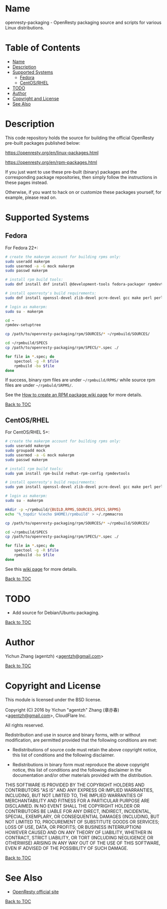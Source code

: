 Name
====

openresty-packaging - OpenResty packaging source and scripts for various Linux distributions.

Table of Contents
=================

* [Name](#name)
* [Description](#description)
* [Supported Systems](#supported-systems)
    * [Fedora](#fedora)
    * [CentOS/RHEL](#centosrhel)
* [TODO](#todo)
* [Author](#author)
* [Copyright and License](#copyright-and-license)
* [See Also](#see-also)

Description
===========

This code repository holds the source for building the official OpenResty pre-built packages published below:

https://openresty.org/en/linux-packages.html

https://openresty.org/en/rpm-packages.html

If you just want to use these pre-built (binary) packages and the corresponding package repositories, then
simply follow the instructions in these pages instead.

Otherwise, if you want to hack on or customize these packages yourself, for example, please read on.

Supported Systems
=================

Fedora
------

For Fedora 22+:

```bash
# create the makerpm account for building rpms only:
sudo useradd makerpm
sudo usermod -a -G mock makerpm
sudo passwd makerpm

# install rpm build tools:
sudo dnf install dnf install @development-tools fedora-packager rpmdevtools

# install openresty's build requirements:
sudo dnf install openssl-devel zlib-devel pcre-devel gcc make perl perl-Data-Dumper

# login as makerpm:
sudo su - makerpm

cd ~
rpmdev-setuptree

cp /path/to/openresty-packaging/rpm/SOURCES/* ~/rpmbuild/SOURCES/

cd ~/rpmbuild/SPECS
cp /path/to/openresty-packaging/rpm/SPECS/*.spec ./

for file in *.spec; do
    spectool -g -R $file
    rpmbuild -ba $file
done
```

If success, binary rpm files are under `~/rpmbuild/RPMS/` while source rpm files are under
`~/rpmbuld/SRPMS/`.

See the [How to create an RPM package wiki page](https://fedoraproject.org/wiki/How_to_create_an_RPM_package) for more details.

[Back to TOC](#table-of-contents)

CentOS/RHEL
-----------

For CentOS/RHEL 5+:

```bash
# create the makerpm account for building rpms only:
sudo useradd makerpm
sudo groupadd mock
sudo usermod -a -G mock makerpm
sudo passwd makerpm

# install rpm build tools:
sudo yum install rpm-build redhat-rpm-config rpmdevtools

# install openresty's build requirements:
sudo yum install openssl-devel zlib-devel pcre-devel gcc make perl perl-Data-Dumper libtool ElectricFence systemtap-sdt-devel valgrind-devel

# login as makerpm:
sudo su - makerpm

mkdir -p ~/rpmbuild/{BUILD,RPMS,SOURCES,SPECS,SRPMS}
echo '%_topdir %(echo $HOME)/rpmbuild' > ~/.rpmmacros

cp /path/to/openresty-packaging/rpm/SOURCES/* ~/rpmbuild/SOURCES/

cd ~/rpmbuild/SPECS
cp /path/to/openresty-packaging/rpm/SPECS/*.spec ./

for file in *.spec; do
    spectool -g -R $file
    rpmbuild -ba $file
done
```

See this [wiki page](https://wiki.centos.org/HowTos/SetupRpmBuildEnvironment) for more details.

[Back to TOC](#table-of-contents)

TODO
====

* Add source for Debian/Ubuntu packaging.

[Back to TOC](#table-of-contents)

Author
======

Yichun Zhang (agentzh) &lt;agentzh@gmail.com&gt;

[Back to TOC](#table-of-contents)

Copyright and License
=====================

This module is licensed under the BSD license.

Copyright (C) 2016 by Yichun "agentzh" Zhang (章亦春) &lt;agentzh@gmail.com&gt;, CloudFlare Inc.

All rights reserved.

Redistribution and use in source and binary forms, with or without modification, are permitted provided that the following conditions are met:

* Redistributions of source code must retain the above copyright notice, this list of conditions and the following disclaimer.

* Redistributions in binary form must reproduce the above copyright notice, this list of conditions and the following disclaimer in the documentation and/or other materials provided with the distribution.

THIS SOFTWARE IS PROVIDED BY THE COPYRIGHT HOLDERS AND CONTRIBUTORS "AS IS" AND ANY EXPRESS OR IMPLIED WARRANTIES, INCLUDING, BUT NOT LIMITED TO, THE IMPLIED WARRANTIES OF MERCHANTABILITY AND FITNESS FOR A PARTICULAR PURPOSE ARE DISCLAIMED. IN NO EVENT SHALL THE COPYRIGHT HOLDER OR CONTRIBUTORS BE LIABLE FOR ANY DIRECT, INDIRECT, INCIDENTAL, SPECIAL, EXEMPLARY, OR CONSEQUENTIAL DAMAGES (INCLUDING, BUT NOT LIMITED TO, PROCUREMENT OF SUBSTITUTE GOODS OR SERVICES; LOSS OF USE, DATA, OR PROFITS; OR BUSINESS INTERRUPTION) HOWEVER CAUSED AND ON ANY THEORY OF LIABILITY, WHETHER IN CONTRACT, STRICT LIABILITY, OR TORT (INCLUDING NEGLIGENCE OR OTHERWISE) ARISING IN ANY WAY OUT OF THE USE OF THIS SOFTWARE, EVEN IF ADVISED OF THE POSSIBILITY OF SUCH DAMAGE.

[Back to TOC](#table-of-contents)

See Also
========

* [OpenResty official site](https://openresty.org/)

[Back to TOC](#table-of-contents)

